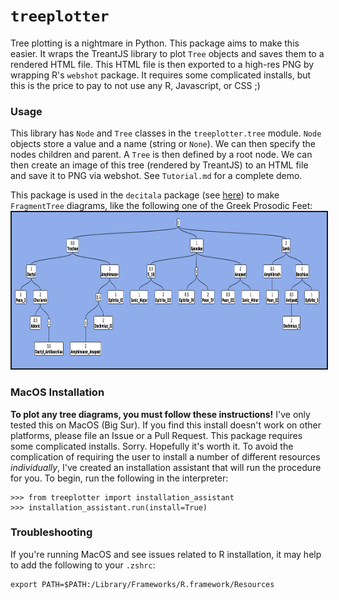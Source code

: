 # `treeplotter`
Tree plotting is a nightmare in Python. This package aims to make this easier. It wraps the TreantJS library to plot `Tree` objects and saves them to a rendered HTML file. This HTML file is then exported to a high-res PNG by wrapping R's ``webshot`` package. It requires some complicated installs, but this is the price to pay to not use any R, Javascript, or CSS ;)

### Usage
This library has `Node` and `Tree` classes in the `treeplotter.tree` module. `Node` objects store a value and a name (string or `None`). We can then specify the nodes children and parent. A `Tree` is then defined by a root node. We can then create an image of this tree (rendered by TreantJS) to an HTML file and save it to PNG via webshot. See `Tutorial.md` for a complete demo. 

This package is used in the `decitala` package (see [here](https://github.com/Luke-Poeppel/decitala)) to make `FragmentTree` diagrams, like the following one of the Greek Prosodic Feet:
<img src="images/Prosodic_Tree.png" height="250" width="715" style="border: 2px solid">

### MacOS Installation
**To plot any tree diagrams, you must follow these instructions!**
I've only tested this on MacOS (Big Sur). If you find this install doesn't work on other platforms, please file an Issue or a Pull Request. This package requires some complicated installs. Sorry. Hopefully it's worth it. To avoid the complication of requiring the user to install a number of different resources _individually_, I've created an installation assistant that will run the procedure for you. To begin, run the following in the interpreter:
```
>>> from treeplotter import installation_assistant
>>> installation_assistant.run(install=True)
```

### Troubleshooting
If you're running MacOS and see issues related to R installation, it may help to add the following to your `.zshrc`:
```
export PATH=$PATH:/Library/Frameworks/R.framework/Resources
```